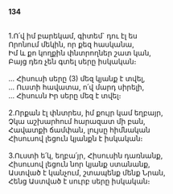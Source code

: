 **134**

\
1.Ո՛վ իմ բարեկամ, գիտեմ` դու էլ ես\
Որոնում մեկին, որ քեզ հասկանա,\
Իմ և քո կողքին փնտրողներ շատ կան,\
Բայց դեռ չեն գտել սերը իսկական։\
\
 ... Հիսուսի սերը (3) մեզ կյանք է տվել,\
 ... Ուստի հավատա, ո՛վ մարդ սիրելի,\
 ... Հիսուսն Իր սերը մեզ է տվել։\
\
2.Որքան էլ փնտրես, իմ քույր կամ եղբայր,\
Չկա աշխարհում հարազատ մի բան,\
Հավատքի ճամփան, լույսը հիմնական\
Հիսուսով լեցուն կյանքն է իսկական։\
\
3.Ուստի ե՛կ, եղբա՛յր, Հիսուսին դառնանք,\
Հիսուսով լեցուն նոր կյանք ստանանք,\
Աստված է կանչում, շտապենք մենք Նրան,\
Հենց Աստված է սուրբ սերը իսկական։
